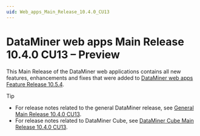 ```yaml
---
uid: Web_apps_Main_Release_10.4.0_CU13
---
```


# DataMiner web apps Main Release 10.4.0 CU13 – Preview

This Main Release of the DataMiner web applications contains all new features, enhancements and fixes that were added to [DataMiner web apps Feature Release 10.5.4](xref:Web_apps_Feature_Release_10.5.4).

> [!TIP]
>
> - For release notes related to the general DataMiner release, see [General Main Release 10.4.0 CU13](xref:General_Main_Release_10.4.0_CU13).
> - For release notes related to DataMiner Cube, see [DataMiner Cube Main Release 10.4.0 CU13](xref:Cube_Main_Release_10.4.0_CU13).
